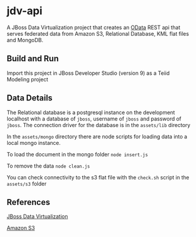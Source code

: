 # jdv-api

A JBoss Data Virtualization project that creates an [OData](http://www.odata.org) REST api that serves federated data from Amazon S3, Relational Database, KML flat files and MongoDB.  

## Build and Run
Import this project in JBoss Developer Studio (version 9)  as a Teiid Modeling project

## Data Details
The Relational database is a postgresql instance on the development localhost with a database of `jboss`, username of `jboss` and password of `jboss`.  The connection driver for the database is in the `assets/lib` directory

In the `assets/mongo` directory there are node scripts for loading data into a local mongo instance.  

To load the document in the mongo folder
`node insert.js`

To remove the data
`node clean.js`

You can check connectivity to the s3 flat file with the `check.sh` script in the `assets/s3` folder

## References
[JBoss Data Virtualization](https://www.redhat.com/en/technologies/jboss-middleware/data-virtualization)

[Amazon S3](https://aws.amazon.com/s3/)
